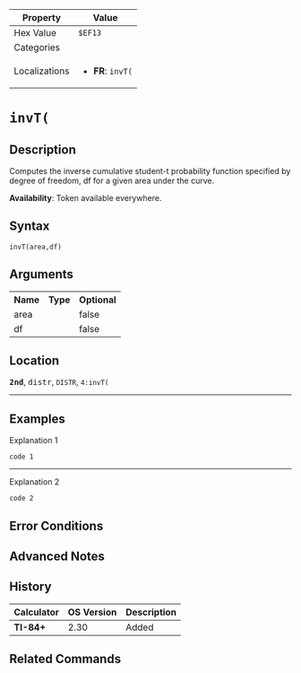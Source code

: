 | Property      | Value |
|---------------|-------|
| Hex Value     | `$EF13`|
| Categories    | <ul></ul> |
| Localizations | <ul><li><b>FR</b>: `invT(`</li></ul> |

# `invT(`

## Description
Computes the inverse cumulative student-t probability function specified by degree of freedom, df for a given area under the curve.


<b>Availability</b>: Token available everywhere.

## Syntax
`invT(area,df)`

## Arguments
<table>
<tr><th>Name</th><th>Type</th><th>Optional</th></tr>

<tr><td>area</td><td></td><td>false</td></tr>

<tr><td>df</td><td></td><td>false</td></tr>

</table>

## Location
<tt><kbd><b>2nd</b></kbd></tt>, <kbd>distr</kbd>, `DISTR`, `4:invT(`
<hr>

## Examples

Explanation 1
```ti-basic
code 1
```
---
Explanation 2
```ti-basic
code 2
```

## Error Conditions


## Advanced Notes


## History
| Calculator | OS Version | Description |
|------------|------------|-------------|
| <b>TI-84+</b> | 2.30 | Added

## Related Commands

    